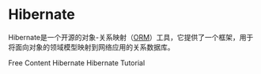 # Hibernate

Hibernate是一个开源的对象-关系映射（[ORM](https://theserverside.techtarget.com/definition/object-relational-mapping)）工具，它提供了一个框架，用于将面向对象的领域模型映射到网络应用的关系数据库。


<ResourceGroupTitle>Free Content</ResourceGroupTitle>
<BadgeLink colorScheme='blue' badgeText='Official Site' href='https://hibernate.org/'>Hibernate</BadgeLink>
<BadgeLink colorScheme='yellow' badgeText='Read' href='https://www.javatpoint.com/hibernate-tutorial'>Hibernate Tutorial</BadgeLink>
